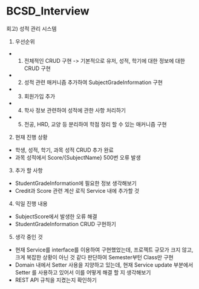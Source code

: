 # BCSD_Interview
회고) 성적 관리 시스템

1. 우선순위
- 1. 전체적인 CRUD 구현 -> 기본적으로 유저, 성적, 학기에 대한 정보에 대한 CRUD 구현
- 2. 성적 관련 매커니즘 추가하여 SubjectGradeInformation 구현
- 3. 회원가입 추가
- 4. 학사 정보 관련하여 성적에 관한 사항 처리하기
- 5. 전공, HRD, 교양 등 분리하여 학점 정리 할 수 있는 매커니즘 구현

2. 현재 진행 상황
- 학생, 성적, 학기, 과목 성적 CRUD 추가 완료
- 과목 성적에서 Score/{SubjectName} 500번 오류 발생

3. 추가 할 사항
- StudentGradeInformation에 필요한 정보 생각해보기
- Credit과 Score 관련 계산 로직 Service 내에 추가할 것

4. 익일 진행 내용
- SubjectScore에서 발생한 오류 해결
- StudentGradeInformation CRUD 구현하기

5. 생각 중인 것
- 현재 Service를 interface를 이용하여 구현했었는데, 프로젝트 규모가 크지 않고, 크게
  복잡한 상황이 아닌 것 같다 판단하여 Semester부턴 Class만 구현
- Domain 내에서 Setter 사용을 지양하고 있는데, 현재 Service update 부분에서 Setter
  를 사용하고 있어서 이를 어떻게 해결 할 지 생각해보기
- REST API 규칙을 지켰는지 확인하기
